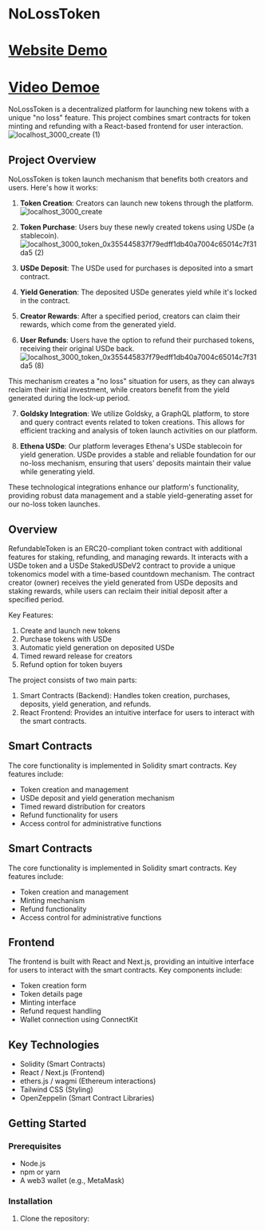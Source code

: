 # NoLossToken
# [Website Demo](https://frontend-bice-one-73.vercel.app/)
# [Video Demoe](https://youtu.be/KAjPqUFk__U)
NoLossToken is a decentralized platform for launching new tokens with a unique "no loss" feature. This project combines smart contracts for token minting and refunding with a React-based frontend for user interaction.
![localhost_3000_create (1)](https://github.com/user-attachments/assets/c2d5567b-85ab-4e64-b87d-3e436973bddb)

## Project Overview

NoLossToken is token launch mechanism that benefits both creators and users. Here's how it works:

1. **Token Creation**: Creators can launch new tokens through the platform.
![localhost_3000_create](https://github.com/user-attachments/assets/d6cf3ade-99ae-4957-a2a5-b164a6484151)
2. **Token Purchase**: Users buy these newly created tokens using USDe (a stablecoin).
![localhost_3000_token_0x355445837f79edff1db40a7004c65014c7f31da5 (2)](https://github.com/user-attachments/assets/4df9238d-b782-4299-9cc2-0145bc9912df)

3. **USDe Deposit**: The USDe used for purchases is deposited into a smart contract.

4. **Yield Generation**: The deposited USDe generates yield while it's locked in the contract.

5. **Creator Rewards**: After a specified period, creators can claim their rewards, which come from the generated yield.

6. **User Refunds**: Users have the option to refund their purchased tokens, receiving their original USDe back.
![localhost_3000_token_0x355445837f79edff1db40a7004c65014c7f31da5 (8)](https://github.com/user-attachments/assets/c75e7b3f-3ce3-468c-8d5c-6df49feca01c)

This mechanism creates a "no loss" situation for users, as they can always reclaim their initial investment, while creators benefit from the yield generated during the lock-up period.

7. **Goldsky Integration**: We utilize Goldsky, a GraphQL platform, to store and query contract events related to token creations. This allows for efficient tracking and analysis of token launch activities on our platform.

8. **Ethena USDe**: Our platform leverages Ethena's USDe stablecoin for yield generation. USDe provides a stable and reliable foundation for our no-loss mechanism, ensuring that users' deposits maintain their value while generating yield.

These technological integrations enhance our platform's functionality, providing robust data management and a stable yield-generating asset for our no-loss token launches.

## Overview

RefundableToken is an ERC20-compliant token contract with additional features for staking, refunding, and managing rewards. It interacts with a USDe token and a USDe StakedUSDeV2 contract to provide a unique tokenomics model with a time-based countdown mechanism. The contract creator (owner) receives the yield generated from USDe deposits and staking rewards, while users can reclaim their initial deposit after a specified period.

Key Features:
1. Create and launch new tokens
2. Purchase tokens with USDe
3. Automatic yield generation on deposited USDe
4. Timed reward release for creators
5. Refund option for token buyers

The project consists of two main parts:
1. Smart Contracts (Backend): Handles token creation, purchases, deposits, yield generation, and refunds.
2. React Frontend: Provides an intuitive interface for users to interact with the smart contracts.


## Smart Contracts

The core functionality is implemented in Solidity smart contracts. Key features include:

- Token creation and management
- USDe deposit and yield generation mechanism
- Timed reward distribution for creators
- Refund functionality for users
- Access control for administrative functions
## Smart Contracts

The core functionality is implemented in Solidity smart contracts. Key features include:

- Token creation and management
- Minting mechanism
- Refund functionality
- Access control for administrative functions

## Frontend

The frontend is built with React and Next.js, providing an intuitive interface for users to interact with the smart contracts. Key components include:

- Token creation form
- Token details page
- Minting interface
- Refund request handling
- Wallet connection using ConnectKit

## Key Technologies

- Solidity (Smart Contracts)
- React / Next.js (Frontend)
- ethers.js / wagmi (Ethereum interactions)
- Tailwind CSS (Styling)
- OpenZeppelin (Smart Contract Libraries)

## Getting Started

### Prerequisites

- Node.js
- npm or yarn
- A web3 wallet (e.g., MetaMask)

### Installation

1. Clone the repository:
